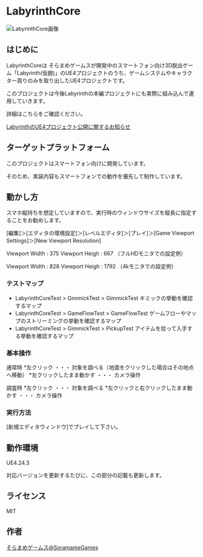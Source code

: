 # LabyrinthCore

![LabyrinthCore画像](https://soramame-games.com/wp-content/uploads/2020/05/labyrinthcore_002.jpg)


## はじめに

LabyrinthCoreは そらまめゲームスが開発中のスマートフォン向け3D脱出ゲーム「Labyrinth(仮題)」のUE4プロジェクトのうち、ゲームシステムやキャラクター周りのみを取り出したUE4プロジェクトです。

このプロジェクトは今後Labyrinthの本編プロジェクトにも実際に組み込んで運用していきます。

詳細はこちらをご確認ください。

[LabyrinthのUE4プロジェクト公開に関するお知らせ](https://soramame-games.com/about-labyrinth-ue4)

## ターゲットプラットフォーム

このプロジェクトはスマートフォン向けに開発しています。

そのため、実装内容もスマートフォンでの動作を優先して制作しています。

## 動かし方

スマホ縦持ちを想定していますので、実行時のウィンドウサイズを縦長に指定することをお勧めします。

[編集]＞[エディタの環境設定]＞[レベルエディタ]＞[プレイ]＞[Game Viewport Settings]＞[New Viewport Resolution]

Viewport Width : 375
Viewport Heigh : 667
（フルHDモニタでの設定例）

Viewport Width : 828
Viewport Heigh : 1792
（4kモニタでの設定例）

### テストマップ

* LabyrinthCoreTest > GimmickTest > GimmickTest
  ギミックの挙動を確認するマップ
* LabyrinthCoreTest > GameFlowTest > GameFlowTest
  ゲームフローやマップのストリーミングの挙動を確認するマップ
* LabyrinthCoreTest > GimmickTest > PickupTest
  アイテムを拾って入手する挙動を確認するマップ
  
### 基本操作

通常時
*左クリック ・・・ 対象を調べる（地面をクリックした場合はその地点へ移動）
*左クリックしたまま動かす ・・・ カメラ操作

調査時
*左クリック ・・・ 対象を調べる
*左クリックと右クリックしたまま動かす ・・・ カメラ操作

### 実行方法

[新規エディタウィンドウ]でプレイして下さい。

## 動作環境

UE4.24.3

対応バージョンを更新するたびに、この部分の記載も更新します。

## ライセンス

MIT

## 作者

[そらまめゲームス@SoramameGames](https://twitter.com/SoramameGames)
